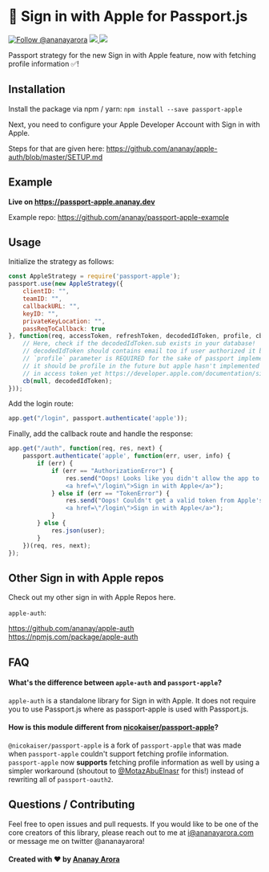 #  Sign in with Apple for Passport.js

<a href="https://twitter.com/intent/follow?screen_name=ananayarora"><img src="https://img.shields.io/twitter/follow/ananayarora.svg?label=Follow%20@ananayarora" alt="Follow @ananayarora"></img></a>
<a href="https://npmjs.com/package/passport-apple">
  <img src="https://img.shields.io/npm/dt/passport-apple.svg"></img>
  <img src="https://img.shields.io/npm/v/passport-apple.svg"></img>
</a>
</p>

Passport strategy for the new Sign in with Apple feature, now with fetching profile information ✅!

## Installation
Install the package via npm / yarn:
``` npm install --save passport-apple ```

Next, you need to configure your Apple Developer Account with Sign in with Apple.

Steps for that are given here:
https://github.com/ananay/apple-auth/blob/master/SETUP.md


## Example

**Live on https://passport-apple.ananay.dev**

Example repo: https://github.com/ananay/passport-apple-example


## Usage

Initialize the strategy as follows:

```js
const AppleStrategy = require('passport-apple');
passport.use(new AppleStrategy({
    clientID: "",
    teamID: "",
    callbackURL: "",
    keyID: "",
    privateKeyLocation: "",
    passReqToCallback: true
}, function(req, accessToken, refreshToken, decodedIdToken, profile, cb) {
    // Here, check if the decodedIdToken.sub exists in your database!
    // decodedIdToken should contains email too if user authorized it but will not contain the name
    // `profile` parameter is REQUIRED for the sake of passport implementation
    // it should be profile in the future but apple hasn't implemented passing data
    // in access token yet https://developer.apple.com/documentation/sign_in_with_apple/tokenresponse
    cb(null, decodedIdToken);
}));
```
Add the login route:
```js
app.get("/login", passport.authenticate('apple'));
```

Finally, add the callback route and handle the response:
```js
app.get("/auth", function(req, res, next) {
    passport.authenticate('apple', function(err, user, info) {
        if (err) {
            if (err == "AuthorizationError") {
                res.send("Oops! Looks like you didn't allow the app to proceed. Please sign in again! <br /> \
                <a href=\"/login\">Sign in with Apple</a>");
            } else if (err == "TokenError") {
                res.send("Oops! Couldn't get a valid token from Apple's servers! <br /> \
                <a href=\"/login\">Sign in with Apple</a>");
            }
        } else {
            res.json(user);
        }
    })(req, res, next);
});
```

## Other Sign in with Apple repos

Check out my other sign in with Apple Repos here.

```apple-auth```:

<a href="https://github.com/ananay/apple-auth">https://github.com/ananay/apple-auth</a><br />
<a href="https://npmjs.com/package/apple-auth">https://npmjs.com/package/apple-auth</a>


## FAQ

#### What's the difference between `apple-auth` and `passport-apple`?
`apple-auth` is a standalone library for Sign in with Apple. It does not require you to use Passport.js where as passport-apple is used with Passport.js.

#### How is this module different from [nicokaiser/passport-apple](https://github.com/nicokaiser/passport-apple)?
`@nicokaiser/passport-apple` is a fork of `passport-apple` that was made when `passport-apple` couldn't support fetching profile information. `passport-apple` now **supports** fetching profile information as well by using a simpler workaround (shoutout to [@MotazAbuElnasr](https://github.com/MotazAbuElnasr) for this!) instead of rewriting all of `passport-oauth2`.

## Questions / Contributing

Feel free to open issues and pull requests. If you would like to be one of the core creators of this library, please reach out to me at i@ananayarora.com or message me on twitter @ananayarora!

<h4> Created with ❤️ by <a href="https://ananayarora.com">Ananay Arora</a></h4>
